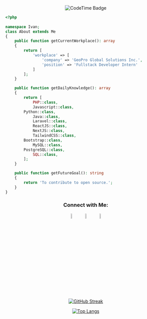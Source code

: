 <div align="center">    
	<img href="https://codetime.dev" alt="CodeTime Badge" src="https://img.shields.io/endpoint?style=social&color=222&url=https%3A%2F%2Fapi.codetime.dev%2Fshield%3Fid%3D24066%26project%3D%26in=0">
</div>
 
```php
<?php 
 
namespace Ivan;
class About extends Me
{ 
    public function getCurrentWorkplace(): array
    { 
        return [ 
            'workplace' => [
                'company' => 'GeoPro Global Solutions Inc.',
                'position' => 'Fullstack Developer Intern'         
            ]
        ];
    }

    public function getDailyKnowledge(): array
    {
        return [
            PHP::class,
            Javascript::class,
	    Python::class,
            Java::class,
            Laravel::class,
            ReactJS::class,
            NextJS::class,
            TailwindCSS::class,
	    Bootstrap::class,
            MySQL::class,
	    PostgreSQL::class,
            SQL::class,
        ];
    }

    public function getFutureGoal(): string
    {
        return 'To contribute to open source.';
    }
}
```



<div align="center">
	
  <h3>Connect with Me:</h3>

[<img src="https://img.icons8.com/fluent/48/000000/facebook-new.png" width="6.5%%"/>](https://www.facebook.com/profile.php?id=100007615364945)  &nbsp; [<img src="https://img.icons8.com/fluent/48/000000/instagram-new.png" width="6.5%"/>](https://www.instagram.com/jhn.ivn/)  &nbsp; <a href="mailto:magtoto599@gmail.com"> <img src="https://img.icons8.com/fluent/48/000000/gmail.png" width="6.5%"/>
  
[![GitHub Streak](https://streak-stats.demolab.com?user=rukavain&theme=calm)](https://git.io/streak-stats)

[![Top Langs](https://github-readme-stats.vercel.app/api/top-langs/?username=rukavain&layout=donut)](https://github.com/rukavain/github-readme-stats)

</div>
